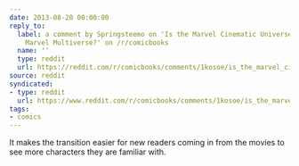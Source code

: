 ```yaml
---
date: 2013-08-20 00:00:00
reply_to:
  label: a comment by Springsteemo on 'Is the Marvel Cinematic Universe part of the
    Marvel Multiverse?' on /r/comicbooks
  name: ''
  type: reddit
  url: https://reddit.com/r/comicbooks/comments/1kosoe/is_the_marvel_cinematic_universe_part_of_the/cbr5mtv/
source: reddit
syndicated:
- type: reddit
  url: https://www.reddit.com/r/comicbooks/comments/1kosoe/is_the_marvel_cinematic_universe_part_of_the/cbr5rx2/
tags:
- comics
---
```


It makes the transition easier for new readers coming in from the movies to see more characters they are familiar with.